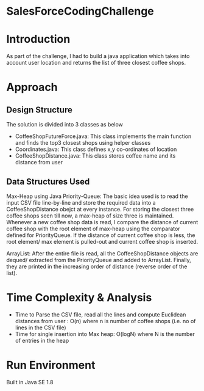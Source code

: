 # SalesForceCodingChallenge


# Introduction
As part of the challenge, I had to build a java application which takes into account user location and returns the list of three closest coffee shops.

# Approach 

## Design Structure

The solution is divided into 3 classes as below
- CoffeeShopFutureForce.java: This class implements the main function and finds the top3 closest shops using helper classes
- Coordinates.java: This class defines x,y co-ordinates of location
- CoffeeShopDistance.java: This class stores coffee name and its distance from user

## Data Structures Used

Max-Heap using Java Priority-Queue: The basic idea used is to read the input CSV file line-by-line and store the required data into a CoffeeShopDistance obejct at every	instance. For storing the closest three coffee shops seen till now, a max-heap of  size three is maintained. Whenever a new coffee shop data is read, I compare the distance of current coffee shop with the root element of max-heap using the comparator defined for PriorityQueue. If the distance of current coffee shop is less, the root element/ max element is pulled-out and current coffee shop is inserted. 

ArrayList: After the entire file is read, all the CoffeeShopDistance objects are dequed/ extracted from the PriorityQueue and added to ArrayList. Finally, they are printed in the increasing order of distance (reverse order of the list).

# Time Complexity & Analysis 

- Time to Parse the CSV file, read all the lines and compute Euclidean distances from user : O(n) where n is number of coffee shops (i.e. no of lines in the CSV file)
- Time for single insertion into Max heap: O(logN) where N is the number of entries in the heap

# Run Environment  
Built in Java SE 1.8
